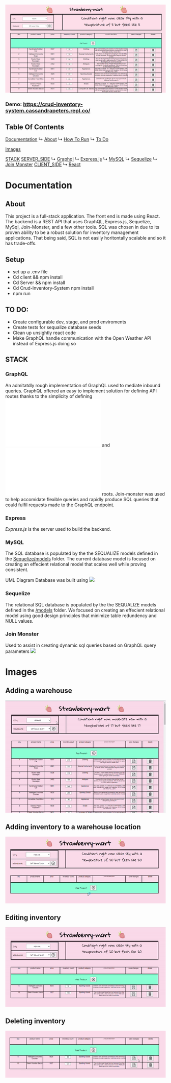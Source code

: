 
![](Documents/site.png)
### Demo: https://crud-inventory-system.cassandrapeters.repl.co/

## Table Of Contents
[Documentation](#Documentation)
    ↳ [About](#About)
    ↳ [How To Run](#Setup)
    ↳ [To Do](#To-Do)
   
[Images](#Images)

[STACK](#Stack)
    [SERVER_SIDE](#Server_side)
        ↳ [Graphql](#Express)
        ↳ [Express.js](#Sequelize)
        ↳ [MySQL](#MySQL)
        ↳ [Sequelize](#MySQL)
        ↳ [Join Monster](#MySQL)
    [CLIENT_SIDE](#Client_Side)
      ↳ [React](#Express)       

# Documentation


## About
This project is a full-stack application. The front end is made using React. The backend is a REST API that uses GraphQL, Express.js, Sequelize, MySql, Join-Monster, and a few other tools. SQL was chosen in due to its proven ability to be a robust solution for inventory management applications. That being said, SQL is not easily horitontally scalable and so it has trade-offs. 

## Setup
- set up a .env file
- Cd client && npm install
- Cd Server && npm install 
- Cd Crud-Inventory-System npm install
- npm run 

## TO DO: 
- Create configurable dev, stage, and prod enviroments
- Create tests for sequalize database seeds
- Clean up unsightly react code
- Make GraphQL handle communication with the Open Weather API instead of Express.js doing so 

## STACK

### GraphQL
An admitatdly rough implementation of GraphQL used to mediate inbound queries. GraphQL offered an easy to implement solution for defining API routes thanks to the simplicity of defining ![query ](Server/GraphQL/query_root.js) and ![mutation](Server/GraphQL/query_root.js) roots. Join-monster was used to help accomidate flexible queries and rapidly produce SQL queries that could fulfil requests made to the GraphQL endpoint. 

### Express
*Express.js* is the server used to build the backend.

### MySQL 
The SQL database is populated by the the SEQUALIZE models defined in the [Sequelize/models](/Server/Sequelize/models) folder. The current database model is focused on creating an effecient relational model that scales well while proving consistent.

UML Diagram Database was built using
![](../../Documentation/uml.png)

### Sequelize 
The relational SQL database is populated by the the SEQUALIZE models defined in the [/models](/App/Backend/app/models) folder. We focused on creating an effecient relational model using good design principles that minimize table redundency and NULL values.

### Join Monster
Used to assist in creating dynamic sql queries based on GraphQL query parameters
![](https://github.com/join-monster/join-monster)

# Images

## Adding a warehouse
![](Documents/add_warehouse.gif)


## Adding inventory to a warehouse location
![](Documents/add_inventory.gif)


## Editing inventory
![](Documents/edit.gif)


## Deleting inventory
![](Documents/delete.gif)



